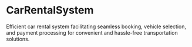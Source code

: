 # CarRentalSystem
Efficient car rental system facilitating seamless booking, vehicle selection, and payment processing for convenient and hassle-free transportation solutions.
